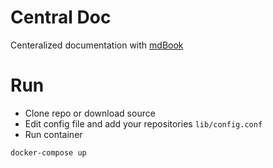 # Central Doc
Centeralized documentation with [mdBook](https://github.com/rust-lang-nursery/mdBook)

# Run
- Clone repo or download source
- Edit config file and add your repositories `lib/config.conf`
- Run container
```
docker-compose up
```